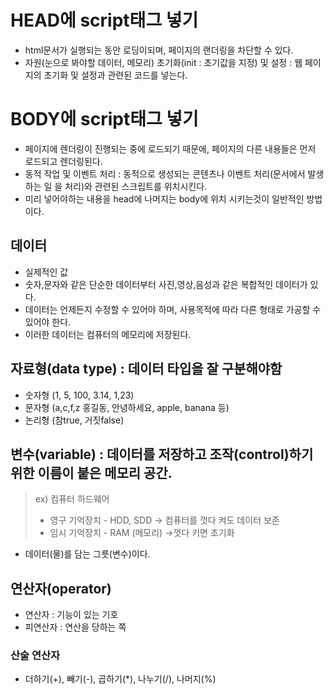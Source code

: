 # HEAD에 script태그 넣기
- html문서가 실행되는 동안 로딩이되며, 페이지의 랜더링을 차단할 수 있다.
- 자원(눈으로 봐야할 데이터, 메모리) 초기화(init : 초기값을 지정) 및 설정 : 웹 페이지의 초기화 및 설정과 관련된 코드를 넣는다.

# BODY에 script태그 넣기
- 페이지에 렌더링이 진행되는 중에 로드되기 때문에, 페이지의 다른 내용들은 먼저 로드되고 렌더링된다.
- 동적 작업 및 이벤트 처리 : 동적으로 생성되는 콘텐츠나 이벤트 처리(문서에서 발생하는 일 을 처리)와 관련된 스크립트를 위치시킨다.
- 미리 넣어야하는 내용을 head에 나머지는 body에 위치 시키는것이 일반적인 방법이다.

## 데이터
- 실제적인 값
- 숫자,문자와 같은 단순한 데이터부터 사진,영상,음성과 같은 복합적인 데이터가 있다.
- 데이터는 언제든지 수정할 수 있어야 하며, 사용목적에 따라 다른 형태로 가공할 수 있어야 한다.
- 이러한 데이터는 컴퓨터의 메모리에 저장된다.

## 자료형(data type) : 데이터 타입을 잘 구분해야함
- 숫자형 (1, 5, 100, 3.14, 1,23)
- 문자형 (a,c,f,z 홍길동, 안녕하세요, apple, banana 등)
- 논리형 (참true, 거짓false)

## 변수(variable) : 데이터를 저장하고 조작(control)하기 위한 이름이 붙은 메모리 공간.
> ex) 컴퓨터 하드웨어
> - 영구 기억장치 - HDD, SDD -> 컴퓨터를 껏다 켜도 데이터 보존
> - 임시 기억장치 - RAM (메모리) ->껏다 키면 초기화

- 데이터(물)를 담는 그릇(변수)이다.

## 연산자(operator)
- 연산자 : 기능이 있는 기호
- 피연산자 : 연산을 당하는 쪽

### 산술 연산자
- 더하기(+), 빼기(-), 곱하기(*), 나누기(/), 나머지(%)

